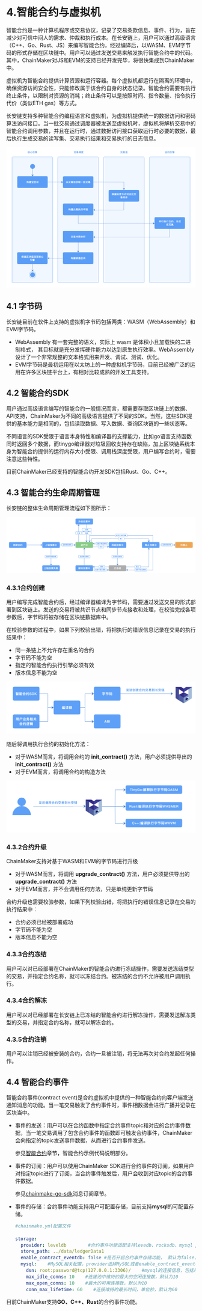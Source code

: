 # 4.智能合约与虚拟机

智能合约是一种计算机程序或交易协议，记录了交易条款信息、事件、行为，旨在减少对可信中间人的需求、仲裁和执行成本。在长安链上，用户可以通过高级语言（C++、Go、Rust、JS）来编写智能合约，经过编译后，以WASM、EVM字节码的形式存储在区块链中。用户可以通过发送交易来触发执行智能合约中的代码。其中，ChainMaker对JS和EVM的支持已经开发完毕，将很快集成到ChainMaker中。

虚拟机为智能合约提供计算资源和运行容器。每个虚拟机都运行在隔离的环境中，确保资源访问安全性，只能修改属于该合约自身的状态记录。智能合约需要有执行终止条件，以限制对资源的消耗；终止条件可以是按照时间、指令数量、指令执行代价（类似ETH gas）等方式。

长安链支持多种智能合约编程语言和虚拟机，为虚拟机提供统一的数据访问和密码算法访问接口。当一批交易通过调度器被发送至虚拟机时，虚拟机将解析交易中的智能合约调用参数，并且在运行时，通过数据访问接口获取运行时必要的数据，最后执行生成交易的读写集、交易执行结果和交易执行的日志信息。

<img src="./docs/images/智能合约与虚拟机.png" style="zoom:50%;" />

## 4.1 字节码

长安链目前在软件上支持的虚拟机字节码包括两类：WASM（WebAssembly）和EVM字节码。
- WebAssembly 有一套完整的语义，实际上 wasm 是体积小且加载快的二进制格式， 其目标就是充分发挥硬件能力以达到原生执行效率。WebAssembly 设计了一个非常规整的文本格式用来开发、调试、测试、优化。
- EVM字节码是最初运用在以太坊上的一种虚拟机字节码，目前已经被广泛的运用在许多区块链平台上，有相对比较成熟的开发工具支持。

## 4.2 智能合约SDK

用户通过高级语言编写的智能合约一般情况而言，都需要存取区块链上的数据、API支持，ChainMaker为不同的高级语言提供了不同的SDK。当然，这些SDK提供的基本能力是相同的，包括读取数据、写入数据、查询区块链的一些状态等。

不同语言的SDK受限于语言本身特性和编译器的支撑能力，比如go语言支持函数同时返回多个数据，而tinygo编译器对垃圾回收支持存在缺陷，加上区块链系统本身为智能合约提供的运行内存大小受限、调用栈深度受限，用户编写合约时，需要注意这些特性。

目前ChainMaker已经支持的智能合约开发SDK包括Rust、Go、C++。

## 4.3 智能合约生命周期管理

长安链的整体生命周期管理流程如下图所示：

<img src="./docs/images/智能合约生命周期.png" style="zoom:50%;" />

### 4.3.1合约创建

用户编写完成智能合约后，经过编译器编译为字节码，需要通过发送交易的形式部署到区块链上。发送的交易将被共识节点和同步节点接收和处理，在校验完成各项参数后，字节码将被存储在区块链数据库中。

在校验参数的过程中，如果下列校验出错，将把执行的错误信息记录在交易的执行结果中：

- 同一条链上不允许存在重名的合约
- 字节码不能为空
- 指定的智能合约执行引擎必须有效
- 版本信息不能为空

<img src="./docs/images/智能合约部署.png" style="zoom:60%;"  />

随后将调用执行合约的初始化方法：

- 对于WASM而言，将调用合约的 **init_contract()** 方法，用户必须提供导出的 **init_contract()** 方法
- 对于EVM而言，将调用合约的构造方法

<img src="./docs/images/智能合约调用.png" style="zoom:60%;"  />

### 4.3.2合约升级

ChainMaker支持对基于WASM和EVM的字节码进行升级

- 对于WASM而言，将调用 **upgrade_contract()** 方法，用户必须提供导出的 **upgrade_contract()** 方法
- 对于EVM而言，并不会调用任何方法，只是单纯更新字节码

合约升级也需要校验参数，如果下列校验出错，将把执行的错误信息记录在交易的执行结果中：

- 合约必须已经被部署成功
- 字节码不能为空
- 版本信息不能为空

### 4.3.3合约冻结

用户可以对已经部署在ChainMaker的智能合约进行冻结操作，需要发送冻结类型的交易，并指定合约名称，就可以冻结合约。被冻结的合约不允许被用户调用执行。

### 4.3.4合约解冻

用户可以对已经部署在长安链上已冻结的智能合约进行解冻操作，需要发送解冻类型的交易，并指定合约名称，就可以解冻合约。

### 4.3.5合约注销

用户可以注销已经被安装的合约，合约一旦被注销，将无法再次对合约发起任何操作。

## 4.4 智能合约事件

智能合约事件(contract event)是合约虚拟机中提供的一种智能合约向客户端发送通知消息的功能。当一笔交易触发了合约事件时，事件相数据会进行广播并记录在区块当中。

+ 事件的发送：用户可以在合约函数中指定合约事件topic和对应的合约事件数据，当一笔交易调用了包含合约事件的函数即可触发合约事件，ChainMaker会向指定的topic发送事件数据，从而进行合约事件发送。

  参见[智能合约](../dev/1、智能合约.md)章节，智能合约示例代码说明部分。

+ 事件的订阅：用户可以使用ChainMaker SDK进行合约事件的订阅，如果用户对指定topic进行了订阅，当合约事件触发后，用户会收到对应topic的合约事件数据。

  参见[chainmake-go-sdk](../dev/chainmaker-go-sdk.md)消息订阅章节。

+ 事件的存储：合约事件功能支持用户可配置存储，目前支持**mysql**的可配置存储。

  ```yaml
  #chainmake.yml配置文件
  
  storage:
    provider: leveldb        #合约事件功能适配支持levedb、rocksdb、mysql provider
    store_path: ../data/ledgerData1
    enable_contract_eventdb: false #是否开启合约事件存储功能， 默认为false，如果设置为true,需要配置mysql
    mysql:    #MySQL相关配置，provider选择MySQL或者enable_contract_eventdb为true时需要配置
      dsn: root:password@tcp(127.0.0.1:3306)/    #mysql的连接信息，包括用户名、密码、ip、port等，示例：root:admin@tcp(127.0.0.1:3306)
      max_idle_conns: 10    #连接池中维持的最大的空闲连接数，默认为10
      max_open_conns: 10    #最大的可用连接数，默认为10
      conn_max_lifetime: 60    #连接维持的最长时间，单位秒，默认为60
  

目前ChainMaker支持**GO、C++、Rust**的合约事件功能。

